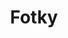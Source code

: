 ---
title: Fotky 
permalink: false
translationKey: "apolloPictures"
eleventyNavigation:
  key: Fotky
  parent: Apollo
  order: 3
---